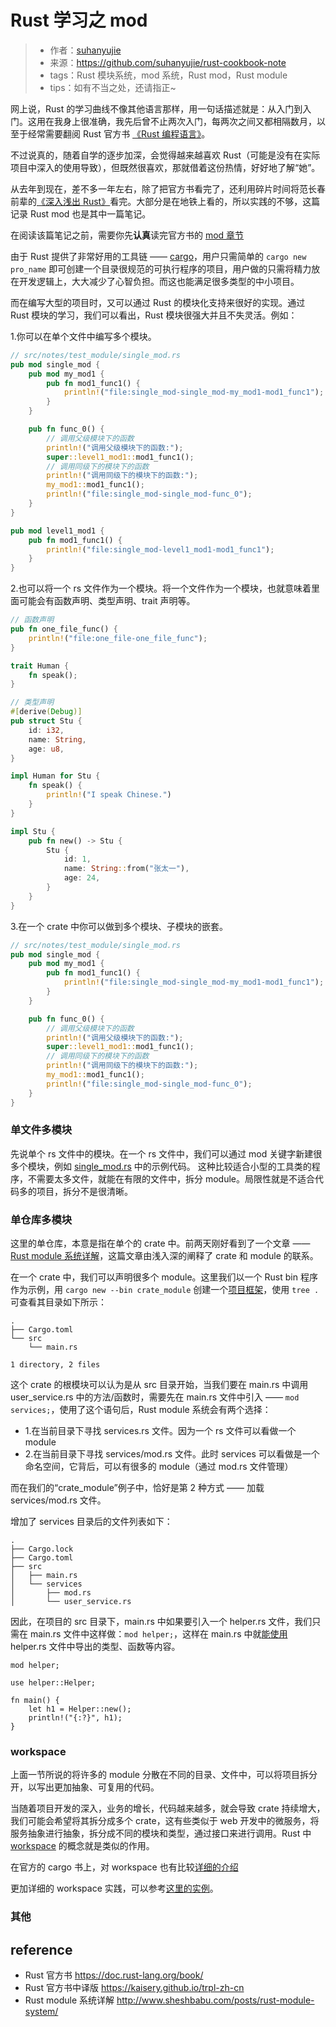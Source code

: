 # Rust 学习之 mod
>* 作者：[suhanyujie](https://github.com/suhanyujie)
>* 来源：https://github.com/suhanyujie/rust-cookbook-note
>* tags：Rust 模块系统，mod 系统，Rust mod，Rust module
>* tips：如有不当之处，还请指正~

网上说，Rust 的学习曲线不像其他语言那样，用一句话描述就是：从入门到入门。这用在我身上很准确，我先后曾不止两次入门，每两次之间又都相隔数月，以至于经常需要翻阅 Rust 官方书 [《Rust 编程语言》](https://kaisery.github.io/trpl-zh-cn/)。

不过说真的，随着自学的逐步加深，会觉得越来越喜欢 Rust（可能是没有在实际项目中深入的使用导致），但既然很喜欢，那就借着这份热情，好好地了解“她”。

从去年到现在，差不多一年左右，除了把官方书看完了，还利用碎片时间将范长春前辈的[《深入浅出 Rust》](https://book.douban.com/subject/30312231/)看完。大部分是在地铁上看的，所以实践的不够，这篇记录 Rust mod 也是其中一篇笔记。

在阅读该篇笔记之前，需要你先**认真**读完官方书的 [mod 章节](https://kaisery.github.io/trpl-zh-cn/ch07-00-managing-growing-projects-with-packages-crates-and-modules.html)

由于 Rust 提供了非常好用的工具链 —— [cargo](https://doc.rust-lang.org/cargo/index.html)，用户只需简单的 `cargo new pro_name` 即可创建一个目录很规范的可执行程序的项目，用户做的只需将精力放在开发逻辑上，大大减少了心智负担。而这也能满足很多类型的中小项目。

而在编写大型的项目时，又可以通过 Rust 的模块化支持来很好的实现。通过 Rust 模块的学习，我们可以看出，Rust 模块很强大并且不失灵活。例如：

1.你可以在单个文件中编写多个模块。

```rust
// src/notes/test_module/single_mod.rs
pub mod single_mod {
    pub mod my_mod1 {
        pub fn mod1_func1() {
            println!("file:single_mod-single_mod-my_mod1-mod1_func1");
        }
    }

    pub fn func_0() {
        // 调用父级模块下的函数
        println!("调用父级模块下的函数:");
        super::level1_mod1::mod1_func1();
        // 调用同级下的模块下的函数
        println!("调用同级下的模块下的函数:");
        my_mod1::mod1_func1();
        println!("file:single_mod-single_mod-func_0");
    }
}

pub mod level1_mod1 {
    pub fn mod1_func1() {
        println!("file:single_mod-level1_mod1-mod1_func1");
    }
}
```

2.也可以将一个 rs 文件作为一个模块。将一个文件作为一个模块，也就意味着里面可能会有函数声明、类型声明、trait 声明等。

```rust
// 函数声明
pub fn one_file_func() {
    println!("file:one_file-one_file_func");
}

trait Human {
    fn speak();
}

// 类型声明
#[derive(Debug)]
pub struct Stu {
    id: i32,
    name: String,
    age: u8,
}

impl Human for Stu {
    fn speak() {
        println!("I speak Chinese.")
    }
}

impl Stu {
    pub fn new() -> Stu {
        Stu {
            id: 1,
            name: String::from("张太一"),
            age: 24,
        }
    }
}
```

3.在一个 crate 中你可以做到多个模块、子模块的嵌套。

```rust
// src/notes/test_module/single_mod.rs
pub mod single_mod {
    pub mod my_mod1 {
        pub fn mod1_func1() {
            println!("file:single_mod-single_mod-my_mod1-mod1_func1");
        }
    }

    pub fn func_0() {
        // 调用父级模块下的函数
        println!("调用父级模块下的函数:");
        super::level1_mod1::mod1_func1();
        // 调用同级下的模块下的函数
        println!("调用同级下的模块下的函数:");
        my_mod1::mod1_func1();
        println!("file:single_mod-single_mod-func_0");
    }
}
```

### 单文件多模块
先说单个 rs 文件中的模块。在一个 rs 文件中，我们可以通过 mod 关键字新建很多个模块，例如 [single_mod.rs](src/notes/test_module/single_mod.rs) 中的示例代码。
这种比较适合小型的工具类的程序，不需要太多文件，就能在有限的文件中，拆分 module。局限性就是不适合代码多的项目，拆分不是很清晰。

### 单仓库多模块
这里的单仓库，本意是指在单个的 crate 中。前两天刚好看到了一个文章 —— [Rust module 系统详解](http://www.sheshbabu.com/posts/rust-module-system/)，这篇文章由浅入深的阐释了 crate 和 module 的联系。

在一个 crate 中，我们可以声明很多个 module。这里我们以一个 Rust bin 程序作为示例，用 `cargo new --bin crate_module` 创建一个[项目框架](src/notes/test_module/crate_module)，使用 `tree .` 可查看其目录如下所示：

```
.
├── Cargo.toml
└── src
    └── main.rs

1 directory, 2 files
```

这个 crate 的根模块可以认为是从 src 目录开始，当我们要在 main.rs 中调用 user_service.rs 中的方法/函数时，需要先在 main.rs 文件中引入 —— `mod services;`，使用了这个语句后，Rust module 系统会有两个选择：

* 1.在当前目录下寻找 services.rs 文件。因为一个 rs 文件可以看做一个 module
* 2.在当前目录下寻找 services/mod.rs 文件。此时 services 可以看做是一个命名空间，它背后，可以有很多的 module（通过 mod.rs 文件管理）

而在我们的“crate_module”例子中，恰好是第 2 种方式 —— 加载 services/mod.rs 文件。

增加了 services 目录后的文件列表如下：

```
.
├── Cargo.lock
├── Cargo.toml
├── src
│   ├── main.rs
│   └── services
│       ├── mod.rs
│       └── user_service.rs
```

因此，在项目的 src 目录下，main.rs 中如果要引入一个 helper.rs 文件，我们只需在 main.rs 文件中这样做：`mod helper;`，这样在 main.rs 中就[能使用](src/notes/test_module/crate_module/src/main.rs) helper.rs 文件中导出的类型、函数等内容。

```
mod helper;

use helper::Helper;

fn main() {
    let h1 = Helper::new();
    println!("{:?}", h1);
}
```

### workspace
上面一节所说的将许多的 module 分散在不同的目录、文件中，可以将项目拆分开，以写出更加抽象、可复用的代码。

当随着项目开发的深入，业务的增长，代码越来越多，就会导致 crate 持续增大，我们可能会希望将其拆分成多个 crate，这有些类似于 web 开发中的微服务，将服务抽象进行抽象，拆分成不同的模块和类型，通过接口来进行调用。Rust 中 [workspace](https://kaisery.github.io/trpl-zh-cn/ch14-03-cargo-workspaces.html) 的概念就是类似的作用。

在官方的 cargo 书上，对 workspace 也有比较[详细的介绍](https://doc.rust-lang.org/cargo/reference/workspaces.html)

更加详细的 workspace 实践，可以参考[这里的实例](https://github.com/suhanyujie/article-transfer-rs/blob/master/src/using_wasmer_for_plugins/part1.md)。

### 其他

## reference
* Rust 官方书 https://doc.rust-lang.org/book/
* Rust 官方书中译版 https://kaisery.github.io/trpl-zh-cn
* Rust module 系统详解 http://www.sheshbabu.com/posts/rust-module-system/
